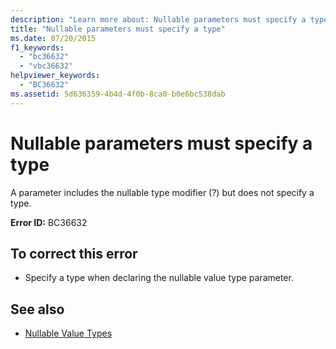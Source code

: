 ```yaml
---
description: "Learn more about: Nullable parameters must specify a type"
title: "Nullable parameters must specify a type"
ms.date: 07/20/2015
f1_keywords: 
  - "bc36632"
  - "vbc36632"
helpviewer_keywords: 
  - "BC36632"
ms.assetid: 5d636359-4b4d-4f0b-8ca0-b0e6bc538dab
---
```

# Nullable parameters must specify a type

A parameter includes the nullable type modifier (?) but does not specify a type.  
  
 **Error ID:** BC36632  
  
## To correct this error  
  
- Specify a type when declaring the nullable value type parameter.  
  
## See also

- [Nullable Value Types](../programming-guide/language-features/data-types/nullable-value-types.md)
